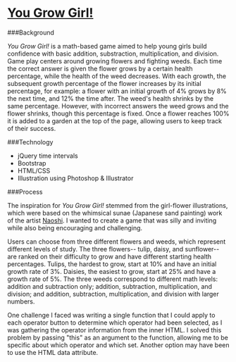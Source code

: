 # [You Grow Girl!](https://pacific-reaches-45218.herokuapp.com/)

###Background

*You Grow Girl!* is a math-based game aimed to help young girls build confidence with basic addition, substraction, multiplication, and division. Game play centers around growing flowers and fighting weeds. Each time the correct answer is given the flower grows by a certain health percentage, while the health of the weed decreases. With each growth, the subsequent growth percentage of the flower increases by its initial percentage, for example: a flower with an initial growth of 4% grows by 8% the next time, and 12% the time after. The weed's health shrinks by the same percentage. However, with incorrect answers the weed grows and the flower shrinks, though this percentage is fixed. Once a flower reaches 100% it is added to a garden at the top of the page, allowing users to keep track of their success.

###Technology

- jQuery time intervals
- Bootstrap
- HTML/CSS
- Illustration using Photoshop & Illustrator

###Process

The inspiration for *You Grow Girl!* stemmed from the girl-flower illustrations, which were based on the whimsical sunae (Japanese sand painting) work of the artist [Naoshi](http://www.nao-shi.com/English/Gallery/gallery/gallery11/gallery11.html). I wanted to create a game that was silly and inviting while also being encouraging and challenging. 

Users can choose from three different flowers and weeds, which represent different levels of study. The three flowers-- tulip, daisy, and sunflower-- are ranked on their difficulty to grow and have different starting health percentages. Tulips, the hardest to grow, start at 10% and have an initial growth rate of 3%. Daisies, the easiest to grow, start at 25% and have a growth rate of 5%. The three weeds correspond to different math levels: addition and subtraction only; addition, subtraction, multiplication, and division; and addition, subtraction, multiplication, and division with larger numbers.

One challenge I faced was writing a single function that I could apply to each operator button to determine which operator had been selected, as I was gathering the operator information from the inner HTML. I solved this problem by passing "this" as an argument to the function, allowing me to be specific about which operator and which set. Another option may have been to use the HTML data attribute.
